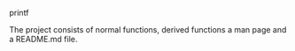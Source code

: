 printf

The project consists of normal functions, derived functions a man page and a README.md file.
